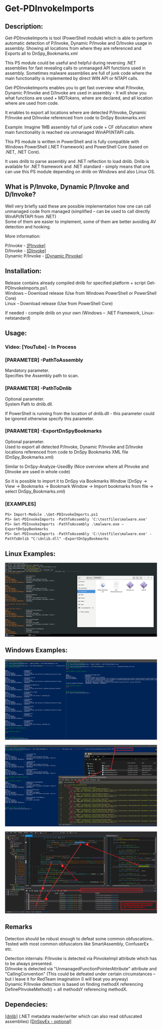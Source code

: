 # Get-PDInvokeImports

## Description:

Get-PDInvokeImports is tool (PowerShell module) which is able to perform
automatic detection of P/Invoke, Dynamic P/Invoke and D/Invoke usage in
assembly. Showing all locations from where they are referenced and Exports all
to DnSpy_Bookmarks.xml

This PS module could be useful and helpful during reversing .NET assemblies for
fast revealing calls to unmanaged API functions used in assembly. Sometimes
malware assemblies are full of junk code where the main functionality is
implemented by direct WIN API or NTAPI calls.

Get-PDInvokeImports enables you to get fast overview what P/Invoke, Dynamic
P/Invoke and D/Invoke are used in assembly - It will show you what functions are
used + MDTokens, where are declared, and all location where are used from code.

It enables to export all locations where are detected P/Invoke, Dynamic P/Invoke
and D/Invoke referenced from code to DnSpy Bookmarks.xml

Example: Imagine 1MB assembly full of junk code + CF obfuscation where main
functionality is reached via unmanaged WinAPI\\NTAPI calls.

This PS module is written in PowerShell and is fully compatible with Windows
PowerShell (.NET Framework) and PowerShell Core (based on .NET, .NET Core).

It uses dnlib to parse assembly and .NET reflection to load dnlib. Dnlib is
available for .NET framework and .NET standard - simply means that one can use
this PS module depending on dnlib on Windows and also Linux OS.

## What is P/Invoke, Dynamic P/Invoke and D/Invoke?

Well very briefly said these are possible implementation how one can call
unmanaged code from managed (simplified – can be used to call directly
WinAPI/NTAPI from .NET)<br/>
Some of them are easier to implement, some of them are better avoiding AV
detection and hooking.

More information:

P/Invoke -
[[PInvoke]](https://docs.microsoft.com/en-us/dotnet/standard/native-interop/pinvoke)<br/>
D/Invoke - [[DInvoke]](https://github.com/TheWover/DInvoke)<br/>
Dynamic P/Invoke - [[Dynamic
PInvoke]](https://bohops.com/2022/04/02/unmanaged-code-execution-with-net-dynamic-pinvoke/)<br/>

## Installation:

Release contains already compiled dnlib for specified platform + script
Get-PDInvokeImports.ps1.<br/>
Windows – Download release (Use from Windows PowerShell or PowerShell Core)<br/>
Linux – Download release (Use from PowerShell Core)<br/>

If needed - compile dnlib on your own (Windows – .NET Framework,
Linux-netstandard)<br/>

## Usage:

### Video: [YouTube] - In Process

### [PARAMETER] -PathToAssembly

Mandatory parameter.<br/>
Specifies the Assembly path to scan.<br/>

### [PARAMETER] -PathToDnlib

Optional parameter.<br/>
System Path to dnlib.dll.<br/>

If PowerShell is running from the location of dnlib.dll - this parameter could
be ignored otherwise specify this parameter.<br/>

### [PARAMETER] -ExportDnSpyBookmarks

Optional parameter.<br/>
Used to export all detected P/Invoke, Dynamic P/Invoke and D/Invoke locations
referenced from code to DnSpy Bookmarks XML file (DnSpy_Bookmarks.xml)<br/>

Similar to DnSpy-Analyze-UsedBy (Nice overview where all PInvoke and DInvoke are
used in whole code)<br/>

So it is possible to import it to DnSpy via Bookmarks Window (DnSpy -\> View -\>
Bookmarks -\> Bookmark Window -\> Import bookmarks from file -\> select
DnSpy_Bookmarks.xml)<br/>

### [EXAMPLES]

~~~~~~~~~~~~~~~~~~~~~~~~~~~~~~~~~~~~~~~~~~~~~~~~~~~~~~~~~~~~~~~~~~~~~~~~~~~~~~~~
PS> Import-Module .\Get-PDInvokeImports.ps1
PS> Get-PDInvokeImports -PathToAssembly 'C:\testfiles\malware.exe'
PS> Get-PDInvokeImports -PathToAssembly .\malware.exe –ExportDnSpyBookmarks
PS> Get-PDInvokeImports -PathToAssembly 'C:\testfiles\malware.exe' -PathToDnlib "C:\dnlib.dll" –ExportDnSpyBookmarks
~~~~~~~~~~~~~~~~~~~~~~~~~~~~~~~~~~~~~~~~~~~~~~~~~~~~~~~~~~~~~~~~~~~~~~~~~~~~~~~~

## Linux Examples:

![](media/236e916128278644ab05e7e584c50c5e.PNG)

## Windows Examples:

![](media/48add7fd9a66287ba4881a9863b48a91.PNG)

![](media/2df6512bd762f9ca7ff230d9611f2dc6.PNG)

![](media/ff271d321632c771c6c61989e6a01ded.PNG)

## Remarks

Detection should be robust enough to defeat some common obfuscations..<br/>
Tested with most common obfuscators like SmartAssembly, ConfuserEx etc.<br/>

Detection internals: P/Invoke is detected via PinvokeImpl attribute which has to
be always presented.<br/>
D/Invoke is detected via "UnmanagedFunctionPointerAttribute" attribute and "CallingConvention" (This
could be defeated under certain circumstances – but I leave it for RedTeam imagination (I will beat you anyway)<br/>
Dynamic P/Invoke detection is based on finding methodX referencing DefinePInvokeMethod() + all methodsY referencing methodX.<br/>

## Dependecies:

[[dnlib]](https://github.com/0xd4d/dnlib) (.NET metadata reader/writer which can
also read obfuscated assemblies)
[[DnSpyEx - optional]](https://github.com/dnSpyEx/dnSpy)
